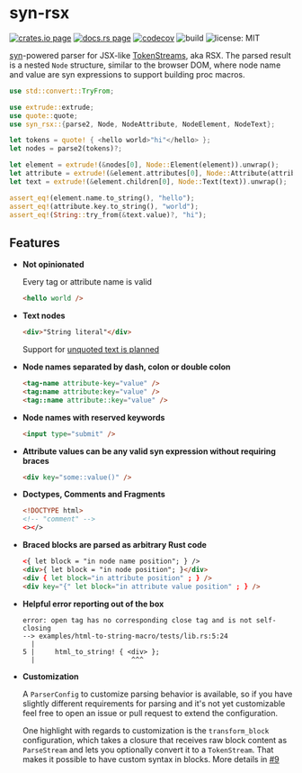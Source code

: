 # syn-rsx

[![crates.io page](https://img.shields.io/crates/v/syn-rsx.svg)](https://crates.io/crates/syn-rsx)
[![docs.rs page](https://docs.rs/syn-rsx/badge.svg)](https://docs.rs/syn-rsx/)
[![codecov](https://codecov.io/gh/stoically/syn-rsx/branch/main/graph/badge.svg?token=2LMJ8YEV92)](https://codecov.io/gh/stoically/syn-rsx)
![build](https://github.com/stoically/syn-rsx/workflows/ci/badge.svg)
![license: MIT](https://img.shields.io/crates/l/syn-rsx.svg)

[syn](https://github.com/dtolnay/syn)-powered parser for JSX-like [TokenStreams](https://doc.rust-lang.org/proc_macro/struct.TokenStream.html), aka RSX. The parsed result is a nested `Node` structure, similar to the browser DOM, where node name and value are syn expressions to support building proc macros.

```rust
use std::convert::TryFrom;

use extrude::extrude;
use quote::quote;
use syn_rsx::{parse2, Node, NodeAttribute, NodeElement, NodeText};

let tokens = quote! { <hello world>"hi"</hello> };
let nodes = parse2(tokens)?;

let element = extrude!(&nodes[0], Node::Element(element)).unwrap();
let attribute = extrude!(&element.attributes[0], Node::Attribute(attribute)).unwrap();
let text = extrude!(&element.children[0], Node::Text(text)).unwrap();

assert_eq!(element.name.to_string(), "hello");
assert_eq!(attribute.key.to_string(), "world");
assert_eq!(String::try_from(&text.value)?, "hi");
```

## Features

- **Not opinionated**

  Every tag or attribute name is valid

  ```html
  <hello world />
  ```

- **Text nodes**

  ```html
  <div>"String literal"</div>
  ```

  Support for [unquoted text is planned]

- **Node names separated by dash, colon or double colon**

  ```html
  <tag-name attribute-key="value" />
  <tag:name attribute:key="value" />
  <tag::name attribute::key="value" />
  ```

- **Node names with reserved keywords**

  ```html
  <input type="submit" />
  ```

- **Attribute values can be any valid syn expression without requiring braces**

  ```html
  <div key="some::value()" />
  ```

- **Doctypes, Comments and Fragments**

  ```html
  <!DOCTYPE html>
  <!-- "comment" -->
  <></>
  ```

- **Braced blocks are parsed as arbitrary Rust code**

  ```html
  <{ let block = "in node name position"; } />
  <div>{ let block = "in node position"; }</div>
  <div { let block="in attribute position" ; } />
  <div key="{" let block="in attribute value position" ; } />
  ```

- **Helpful error reporting out of the box**

  ```rust,no-run
  error: open tag has no corresponding close tag and is not self-closing
  --> examples/html-to-string-macro/tests/lib.rs:5:24
    |
  5 |     html_to_string! { <div> };
    |                        ^^^
  ```

- **Customization**

  A `ParserConfig` to customize parsing behavior is available, so if you have
  slightly different requirements for parsing and it's not yet customizable
  feel free to open an issue or pull request to extend the configuration.

  One highlight with regards to customization is the `transform_block`
  configuration, which takes a closure that receives raw block content as
  `ParseStream` and lets you optionally convert it to a `TokenStream`. That makes it
  possible to have custom syntax in blocks. More details in [#9]

[`syn`]: /syn
[`tokenstream`]: https://doc.rust-lang.org/proc_macro/struct.TokenStream.html
[unquoted text is planned]: https://github.com/stoically/syn-rsx/issues/2
[#9]: https://github.com/stoically/syn-rsx/issues/9
